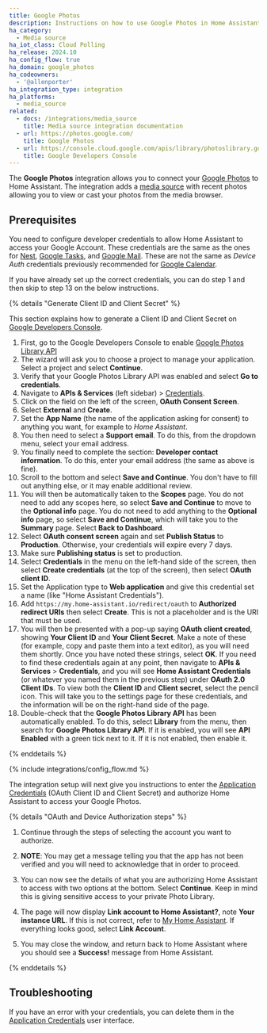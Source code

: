 ```yaml
---
title: Google Photos
description: Instructions on how to use Google Photos in Home Assistant.
ha_category:
  - Media source
ha_iot_class: Cloud Polling
ha_release: 2024.10
ha_config_flow: true
ha_domain: google_photos
ha_codeowners:
  - '@allenporter'
ha_integration_type: integration
ha_platforms:
  - media_source
related:
  - docs: /integrations/media_source
    title: Media source integration documentation
  - url: https://photos.google.com/
    title: Google Photos
  - url: https://console.cloud.google.com/apis/library/photoslibrary.googleapis.com
    title: Google Developers Console
---
```


The **Google Photos** integration allows you to connect your [Google Photos](https://photos.google.com/) to Home Assistant. The integration adds a [media source](/integrations/media_source) with
recent photos allowing you to view or cast your photos from the media browser.

## Prerequisites

You need to configure developer credentials to allow Home Assistant to access your Google Account.
These credentials are the same as the ones for [Nest](/integrations/nest), [Google Tasks](/integrations/google_tasks), and [Google Mail](/integrations/google_mail).
These are not the same as *Device Auth* credentials previously recommended for [Google Calendar](/integrations/google).

If you have already set up the correct credentials, you can do step 1 and then skip to step 13 on the below instructions.

{% details "Generate Client ID and Client Secret" %}

This section explains how to generate a Client ID and Client Secret on
[Google Developers Console](https://console.cloud.google.com/apis/library/photoslibrary.googleapis.com).

1. First, go to the Google Developers Console to enable [Google Photos Library API](https://console.cloud.google.com/apis/library/photoslibrary.googleapis.com)
2. The wizard will ask you to choose a project to manage your application. Select a project and select **Continue**.
3. Verify that your Google Photos Library API was enabled and select **Go to credentials**.
4. Navigate to **APIs & Services** (left sidebar) > [Credentials](https://console.cloud.google.com/apis/credentials).
5. Click on the field on the left of the screen, **OAuth Consent Screen**.
6. Select **External** and **Create**.
7. Set the **App Name** (the name of the application asking for consent) to anything you want, for example to *Home Assistant*.
8. You then need to select a **Support email**. To do this, from the dropdown menu, select your email address.
9. You finally need to complete the section: **Developer contact information**. To do this, enter your email address (the same as above is fine).
10. Scroll to the bottom and select **Save and Continue**. You don't have to fill out anything else, or it may enable additional review.
11. You will then be automatically taken to the **Scopes** page. You do not need to add any scopes here, so select **Save and Continue** to move to the **Optional info** page. You do not need to add anything to the **Optional info** page, so select **Save and Continue**, which will take you to the **Summary** page. Select **Back to Dashboard**.
12. Select **OAuth consent screen** again and set **Publish Status** to **Production**. Otherwise, your credentials will expire every 7 days.
13. Make sure **Publishing status** is set to production.
14. Select **Credentials** in the menu on the left-hand side of the screen, then select **Create credentials** (at the top of the screen), then select **OAuth client ID**.
15. Set the Application type to **Web application** and give this credential set a name (like "Home Assistant Credentials").
16. Add `https://my.home-assistant.io/redirect/oauth` to **Authorized redirect URIs** then select **Create**. This is not a placeholder and is the URI that must be used.
17. You will then be presented with a pop-up saying **OAuth client created**, showing **Your Client ID** and **Your Client Secret**. Make a note of these (for example, copy and paste them into a text editor), as you will need them shortly. Once you have noted these strings, select **OK**. If you need to find these credentials again at any point, then navigate to **APIs & Services** > **Credentials**, and you will see **Home Assistant Credentials** (or whatever you named them in the previous step) under **OAuth 2.0 Client IDs**. To view both the **Client ID** and **Client secret**, select the pencil icon. This will take you to the settings page for these credentials, and the information will be on the right-hand side of the page.
18. Double-check that the **Google Photos Library API** has been automatically enabled. To do this, select **Library** from the menu, then search for **Google Photos Library API**. If it is enabled, you will see **API Enabled** with a green tick next to it. If it is not enabled, then enable it.

{% enddetails %}

{% include integrations/config_flow.md %}

The integration setup will next give you instructions to enter the [Application Credentials](/integrations/application_credentials/) (OAuth Client ID and Client Secret) and authorize Home Assistant to access your Google Photos.

{% details "OAuth and Device Authorization steps" %}

1. Continue through the steps of selecting the account you want to authorize.

2. **NOTE**: You may get a message telling you that the app has not been verified and you will need to acknowledge that in order to proceed.

3. You can now see the details of what you are authorizing Home Assistant to access with two options at the bottom. Select **Continue**. Keep in mind this is giving sensitive access to your private Photo Library.

4. The page will now display **Link account to Home Assistant?**, note **Your instance URL**. If this is not correct, refer to [My Home Assistant](/integrations/my). If everything looks good, select **Link Account**.

5. You may close the window, and return back to Home Assistant where you should see a **Success!** message from Home Assistant.

{% enddetails %}

## Troubleshooting

If you have an error with your credentials, you can delete them in the [Application Credentials](/integrations/application_credentials/) user interface.
